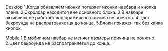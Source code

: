 Desktop
1.Когда обнавляем  иконки потеряет иконки навбара и кнопка плейя.
2.Скролбар находится вне основного блока.
3.В навбаре активлинк не работает код пражильно причина не понятно.
4.Цвет бекроунда не распратраняетця до конца.
5.Блоки покажен так без клика кнопок.

Mobile
1.В мобилном навбар не меняет пазмеры причина не понятно.
2.Цвет бекроунда не распратраняетця до конца.